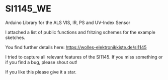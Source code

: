 # SI1145_WE
Arduino Library for the ALS VIS, IR, PS and UV-Index Sensor

I attached a list of public functions and fritzing schemes for the example sketches.

You find further details here:
https://wolles-elektronikkiste.de/si1145

I tried to capture all relevant features of the SI1145. If you miss something or
if you find a bug, please shout out!

If you like this please give it a star. 
